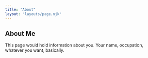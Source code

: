 ```yaml
---
title: "About"
layout: "layouts/page.njk"
---
```


## About Me

This page would hold information about you. Your name, occupation, whatever you want, basically.
